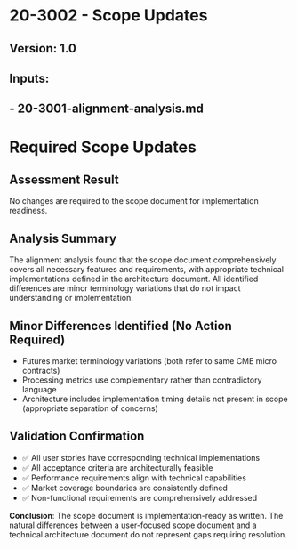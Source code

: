 # 20-3002 - Scope Updates
## Version: 1.0
## Inputs:
## - 20-3001-alignment-analysis.md

# Required Scope Updates

## Assessment Result
No changes are required to the scope document for implementation readiness.

## Analysis Summary
The alignment analysis found that the scope document comprehensively covers all necessary features and requirements, with appropriate technical implementations defined in the architecture document. All identified differences are minor terminology variations that do not impact understanding or implementation.

## Minor Differences Identified (No Action Required)
- Futures market terminology variations (both refer to same CME micro contracts)
- Processing metrics use complementary rather than contradictory language
- Architecture includes implementation timing details not present in scope (appropriate separation of concerns)

## Validation Confirmation
- ✅ All user stories have corresponding technical implementations
- ✅ All acceptance criteria are architecturally feasible
- ✅ Performance requirements align with technical capabilities
- ✅ Market coverage boundaries are consistently defined
- ✅ Non-functional requirements are comprehensively addressed

**Conclusion**: The scope document is implementation-ready as written. The natural differences between a user-focused scope document and a technical architecture document do not represent gaps requiring resolution.